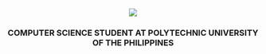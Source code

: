 <h1 align="center">
    <img src="https://readme-typing-svg.herokuapp.com?font=DejaVu+sans+mono&weight=900&size=35&pause=1000&color=E67144&center=true&vCenter=true&width=435&lines=Hello+there!;I'm+Adriel+Magalona;" />
</h1>

<h3 align="center">COMPUTER SCIENCE STUDENT AT POLYTECHNIC UNIVERSITY OF THE PHILIPPINES</h3>

